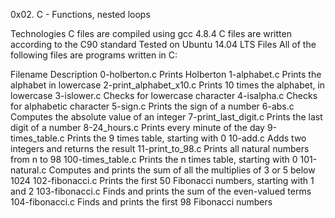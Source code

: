 0x02. C - Functions, nested loops

Technologies
C files are compiled using gcc 4.8.4
C files are written according to the C90 standard
Tested on Ubuntu 14.04 LTS
Files
All of the following files are programs written in C:

Filename	Description
0-holberton.c	Prints Holberton
1-alphabet.c	Prints the alphabet in lowercase
2-print_alphabet_x10.c	Prints 10 times the alphabet, in lowercase
3-islower.c	Checks for lowercase character
4-isalpha.c	Checks for alphabetic character
5-sign.c	Prints the sign of a number
6-abs.c	Computes the absolute value of an integer
7-print_last_digit.c	Prints the last digit of a number
8-24_hours.c	Prints every minute of the day
9-times_table.c	Prints the 9 times table, starting with 0
10-add.c	Adds two integers and returns the result
11-print_to_98.c	Prints all natural numbers from n to 98
100-times_table.c	Prints the n times table, starting with 0
101-natural.c	Computes and prints the sum of all the multiplies of 3 or 5 below 1024
102-fibonacci.c	Prints the first 50 Fibonacci numbers, starting with 1 and 2
103-fibonacci.c	Finds and prints the sum of the even-valued terms
104-fibonacci.c	Finds and prints the first 98 Fibonacci numbers
